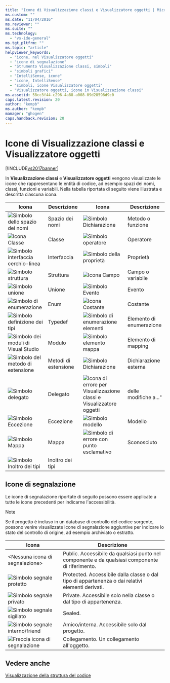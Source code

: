 ```yaml
---
title: "Icone di Visualizzazione classi e Visualizzatore oggetti | Microsoft Docs"
ms.custom: ""
ms.date: "11/04/2016"
ms.reviewer: ""
ms.suite: ""
ms.technology: 
  - "vs-ide-general"
ms.tgt_pltfrm: ""
ms.topic: "article"
helpviewer_keywords: 
  - "icone, nel Visualizzatore oggetti"
  - "icone di segnalazione"
  - "Strumento Visualizzazione classi, simboli"
  - "simboli grafici"
  - "IntelliSense, icone"
  - "icone, IntelliSense"
  - "simboli, icone Visualizzatore oggetti"
  - "Visualizzatore oggetti, icone in Visualizzazione classi"
ms.assetid: 58cc3f44-c296-4a88-a008-09d28598d9c0
caps.latest.revision: 20
author: "kempb"
ms.author: "kempb"
manager: "ghogen"
caps.handback.revision: 20
---
```

# Icone di Visualizzazione classi e Visualizzatore oggetti
[!INCLUDE[vs2017banner](../code-quality/includes/vs2017banner.md)]

In **Visualizzazione classi** e **Visualizzatore oggetti** vengono visualizzate le icone che rappresentano le entità di codice, ad esempio spazi dei nomi, classi, funzioni e variabili.  Nella tabella riportata di seguito viene illustrata e descritta ciascuna icona.  
  
|Icona|Descrizione|Icona|Descrizione|  
|-----------|-----------------|-----------|-----------------|  
|![Simbolo dello spazio dei nomi](~/ide/media/vxnamespace_icon.gif "vxNamespace\_Icon")|Spazio dei nomi|![Simbolo Dichiarazione](~/ide/media/vxmethod_icon.gif "vxMethod\_Icon")|Metodo o funzione|  
|![Icona Classe](~/ide/media/vxclass_icon.gif "vxClass\_Icon")|Classe|![Simbolo operatore](~/ide/media/vxoperator_icon.gif "vxOperator\_Icon")|Operatore|  
|![Simbolo interfaccia cerchio&#45;linea](~/ide/media/vxinterface_icon.gif "vxInterface\_Icon")|Interfaccia|![Simbolo della proprietà](~/ide/media/vxproperty_icon.gif "vxProperty\_Icon")|Proprietà|  
|![Simbolo struttura](~/ide/media/vxstruct_icon.gif "vxStruct\_Icon")|Struttura|![Icona Campo](~/ide/media/vxfield_icon.gif "vxField\_Icon")|Campo o variabile|  
|![Simbolo unione](~/ide/media/vxunion_icon.gif "vxUnion\_Icon")|Unione|![Simbolo Evento](~/ide/media/vxevent_icon.gif "vxEvent\_Icon")|Evento|  
|![Simbolo di enumerazione](~/ide/media/vxenum_icon.gif "vxEnum\_Icon")|Enum|![Icona Costante](~/ide/media/vxconstant_icon.gif "vxConstant\_Icon")|Costante|  
|![Simbolo definizione dei tipi](~/ide/media/vxtypedef_icon.gif "vxTypeDef\_Icon")|Typedef|![Simbolo di enumerazione elementi](~/ide/media/vxenumitem_icon.gif "vxEnumItem\_Icon")|Elemento di enumerazione|  
|![Simbolo dei moduli di Visual Studio](~/ide/media/vxmodule_icon.gif "vxModule\_Icon")|Modulo|![Simbolo elemento mappa](~/ide/media/vxmapitem_icon.gif "vxMapItem\_Icon")|Elemento di mapping|  
|![Simbolo del metodo di estensione](~/ide/media/extensionmethod.gif "ExtensionMethod")|Metodi di estensione|![Simbolo Dichiarazione](~/ide/media/vxmethod_icon.gif "vxMethod\_Icon")|Dichiarazione esterna|  
|![Simbolo delegato](~/ide/media/vxdelegate_icon.gif "vxDelegate\_Icon")|Delegato|![Icona di errore per Visualizzazione classi e Visualizzatore oggetti](~/ide/media/erroricon.gif "ErrorIcon")|delle modifiche a..."|  
|![Simbolo Eccezione](~/ide/media/vxexception_icon.gif "vxException\_Icon")|Eccezione|![Simbolo modello](~/ide/media/vxtemplate_icon.gif "vxTemplate\_Icon")|Modello|  
|![Simbolo Mappa](~/ide/media/vxmap_icon.gif "vxMap\_Icon")|Mappa|![Simbolo di errore con punto esclamativo](~/ide/media/vxerror_icon.gif "vxError\_Icon")|Sconosciuto|  
|![Simbolo Inoltro dei tipi](~/ide/media/ob_type_forward.gif "ob\_type\_forward")|Inoltro dei tipi|||  
  
## Icone di segnalazione  
 Le icone di segnalazione riportate di seguito possono essere applicate a tutte le icone precedenti per indicarne l'accessibilità.  
  
> [!NOTE]
>  Se il progetto è incluso in un database di controllo del codice sorgente, possono venire visualizzate icone di segnalazione aggiuntive per indicare lo stato del controllo di origine, ad esempio archiviato o estratto.  
  
|Icona|Descrizione|  
|-----------|-----------------|  
|\<Nessuna icona di segnalazione\>|Public.  Accessibile da qualsiasi punto nel componente e da qualsiasi componente di riferimento.|  
|![Simbolo segnale protetto](~/ide/media/vxsignal_icon_key.gif "vxSignal\_Icon\_Key")|Protected.  Accessibile dalla classe o dal tipo di appartenenza o dai relativi elementi derivati.|  
|![Simbolo segnale privato](~/ide/media/vxsignal_icon_lock.gif "vxSignal\_Icon\_Lock")|Private.  Accessibile solo nella classe o dal tipo di appartenenza.|  
|![Simbolo segnale sigillato](~/ide/media/vxsignal_icon_envelope.gif "vxSignal\_Icon\_Envelope")|Sealed.|  
|![Simbolo segnale interno&#47;friend](~/ide/media/vxsignal_icon_diamond.gif "vxSignal\_Icon\_Diamond")|Amico\/interna.  Accessibile solo dal progetto.|  
|![Freccia icona di segnalazione](~/ide/media/vxsignal_icon_arrow.gif "vxSignal\_Icon\_Arrow")|Collegamento.  Un collegamento all'oggetto.|  
  
## Vedere anche  
 [Visualizzazione della struttura del codice](../ide/viewing-the-structure-of-code.md)